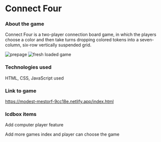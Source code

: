 # Connect Four

### About the game

Connect Four is a two-player connection board game, in which the players choose a color and then take turns dropping colored tokens into a seven-column, six-row vertically suspended grid. 


![prepage](https://i.imgur.com/bjzGapO.png)
![fresh loaded game](https://i.imgur.com/64aipKe.png)


### Technologies used

HTML, CSS, JavaScript used

### Link to game

https://modest-mestorf-9cc18e.netlify.app/index.html

### Icdbox items

 Add computer player feature

 Add more games index and player can choose the game